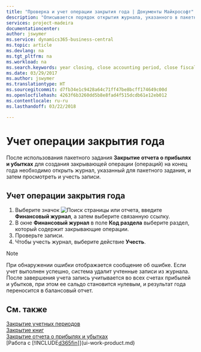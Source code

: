 ```yaml
---
title: "Проверка и учет операции закрытия года | Документы Майкрософт"
description: "Описывается порядок открытия журнала, указанного в пакетном задании \"Закрытие отчета о прибылях и убытках\", и проверки и учета операции закрытия года."
services: project-madeira
documentationcenter: 
author: jswymer
ms.service: dynamics365-business-central
ms.topic: article
ms.devlang: na
ms.tgt_pltfrm: na
ms.workload: na
ms.search.keywords: year closing, close accounting period, close fiscal year, bank account detailed trial balance
ms.date: 03/29/2017
ms.author: jswymer
ms.translationtype: HT
ms.sourcegitcommit: d7fb34e1c9428a64c71ff47be8bcff174649c00d
ms.openlocfilehash: 4263f6b3260dd5b8e8fad4f515dcdb61e12eb012
ms.contentlocale: ru-ru
ms.lasthandoff: 03/22/2018

---
```

# <a name="post-the-year-end-closing-entry"></a>Учет операции закрытия года
После использования пакетного задания **Закрытие отчета о прибылях и убытках** для создания закрывающей операции (операций) на конец года необходимо открыть журнал, указанный для пакетного задания, и затем просмотреть и учесть записи.

## <a name="to-post-the-year-end-closing-entry"></a>Учет операции закрытия года
1. Выберите значок ![Поиск страницы или отчета](media/ui-search/search_small.png "Значок поиска страницы или отчета"), введите **Финансовый журнал**, а затем выберите связанную ссылку.
2. В окне **Финансовый журнал** в поле **Код раздела** выберите раздел, который содержит закрывающие операции.
3. Проверьте записи.
4. Чтобы учесть журнал, выберите действие **Учесть**.

> [!NOTE]  
>   При обнаружении ошибки отображается сообщение об ошибке. Если учет выполнен успешно, система удалит учтенные записи из журнала. После завершения учета запись учитывается во всех счетах прибылей и убытков, при этом ее сальдо становится нулевым, и результат года переносится в балансовый отчет.

## <a name="see-also"></a>См. также
[Закрытие учетных периодов](year-close-account-periods.md)  
[Закрытие книг](year-close-books.md)  
[Закрытие отчета о прибылях и убытках](year-close-income-statement.md)  
[Работа с [!INCLUDE[d365fin](includes/d365fin_md.md)]](ui-work-product.md)

